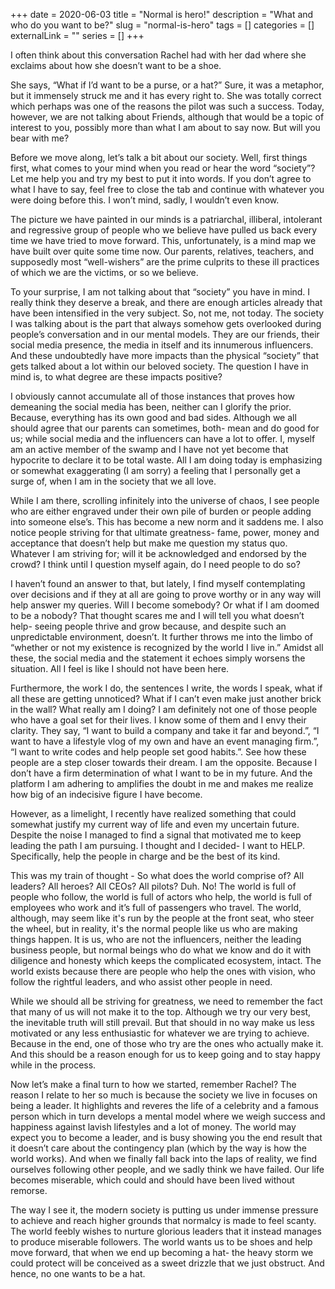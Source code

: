 +++
date = 2020-06-03
title = "Normal is hero!"
description = "What and who do you want to be?"
slug = "normal-is-hero"
tags = []
categories = []
externalLink = ""
series = []
+++

I often think about this conversation Rachel had with her dad where she exclaims about how she doesn’t want to be a shoe. 

She says, “What if I’d want to be a purse, or a hat?” Sure, it was a metaphor, but it immensely struck me and it has every right to. She was totally correct which perhaps was one of the reasons the pilot was such a success. Today, however, we are not talking about Friends, although that would be a topic of interest to you, possibly more than what I am about to say now. But will you bear with me?

Before we move along, let’s talk a bit about our society. Well, first things first, what comes to your mind when you read or hear the word “society”? Let me help you and try my best to put it into words. If you don’t agree to what I have to say, feel free to close the tab and continue with whatever you were doing before this. I won’t mind, sadly, I wouldn’t even know.

The picture we have painted in our minds is a patriarchal, illiberal, intolerant and regressive group of people who we believe have pulled us back every time we have tried to move forward. This, unfortunately, is a mind map we have built over quite some time now. Our parents, relatives, teachers, and supposedly most “well-wishers” are the prime culprits to these ill practices of which we are the victims, or so we believe.

To your surprise, I am not talking about that “society” you have in mind. I really think they deserve a break, and there are enough articles already that have been intensified in the very subject. So, not me, not today. The society I was talking about is the part that always somehow gets overlooked during people’s conversation and in our mental models. They are our friends, their social media presence, the media in itself and its innumerous influencers. And these undoubtedly have more impacts than the physical “society” that gets talked about a lot within our beloved society. The question I have in mind is, to what degree are these impacts positive?

I obviously cannot accumulate all of those instances that proves how demeaning the social media has been, neither can I glorify the prior. Because, everything has its own good and bad sides. Although we all should agree that our parents can sometimes, both- mean and do good for us; while social media and the influencers can have a lot to offer. I, myself am an active member of the swamp and I have not yet become that hypocrite to declare it to be total waste. All I am doing today is emphasizing or somewhat exaggerating (I am sorry) a feeling that I personally get a surge of, when I am in the society that we all love.

While I am there, scrolling infinitely into the universe of chaos, I see people who are either engraved under their own pile of burden or people adding into someone else’s. This has become a new norm and it saddens me. I also notice people striving for that ultimate greatness- fame, power, money and acceptance that doesn’t help but make me question my status quo. Whatever I am striving for; will it be acknowledged and endorsed by the crowd? I think until I question myself again, do I need people to do so?

I haven’t found an answer to that, but lately, I find myself contemplating over decisions and if they at all are going to prove worthy or in any way will help answer my queries. Will I become somebody? Or what if I am doomed to be a nobody? That thought scares me and I will tell you what doesn’t help- seeing people thrive and grow because, and despite such an unpredictable environment, doesn’t. It further throws me into the limbo of “whether or not my existence is recognized by the world I live in.” Amidst all these, the social media and the statement it echoes simply worsens the situation. All I feel is like I should not have been here.

Furthermore, the work I do, the sentences I write, the words I speak, what if all these are getting unnoticed? What if I can’t even make just another brick in the wall? What really am I doing? I am definitely not one of those people who have a goal set for their lives. I know some of them and I envy their clarity. They say, “I want to build a company and take it far and beyond.”, “I want to have a lifestyle vlog of my own and have an event managing firm.”, “I want to write codes and help people set good habits.”. See how these people are a step closer towards their dream. I am the opposite. Because I don’t have a firm determination of what I want to be in my future. And the platform I am adhering to amplifies the doubt in me and makes me realize how big of an indecisive figure I have become.

However, as a limelight, I recently have realized something that could somewhat justify my current way of life and even my uncertain future. Despite the noise I managed to find a signal that motivated me to keep leading the path I am pursuing. I thought and I decided- I want to HELP. Specifically, help the people in charge and be the best of its kind.

This was my train of thought - So what does the world comprise of? All leaders? All heroes? All CEOs? All pilots? Duh. No! The world is full of people who follow, the world is full of actors who help, the world is full of employees who work and it’s full of passengers who travel. The world, although, may seem like it's run by the people at the front seat, who steer the wheel, but in reality, it's the normal people like us who are making things happen. It is us, who are not the influencers, neither the leading business people, but normal beings who do what we know and do it with diligence and honesty which keeps the complicated ecosystem, intact. The world exists because there are people who help the ones with vision, who follow the rightful leaders, and who assist other people in need.

While we should all be striving for greatness, we need to remember the fact that many of us will not make it to the top. Although we try our very best, the inevitable truth will still prevail. But that should in no way make us less motivated or any less enthusiastic for whatever we are trying to achieve. Because in the end, one of those who try are the ones who actually make it. And this should be a reason enough for us to keep going and to stay happy while in the process.

Now let’s make a final turn to how we started, remember Rachel? The reason I relate to her so much is because the society we live in focuses on being a leader. It highlights and reveres the life of a celebrity and a famous person which in turn develops a mental model where we weigh success and happiness against lavish lifestyles and a lot of money. The world may expect you to become a leader, and is busy showing you the end result that it doesn’t care about the contingency plan (which by the way is how the world works). And when we finally fall back into the laps of reality, we find ourselves following other people, and we sadly think we have failed. Our life becomes miserable, which could and should have been lived without remorse. 

The way I see it, the modern society is putting us under immense pressure to achieve and reach higher grounds that normalcy is made to feel scanty. The world feebly wishes to nurture glorious leaders that it instead manages to produce miserable followers. The world wants us to be shoes and help move forward, that when we end up becoming a hat- the heavy storm we could protect will be conceived as a sweet drizzle that we just obstruct. And hence, no one wants to be a hat.
